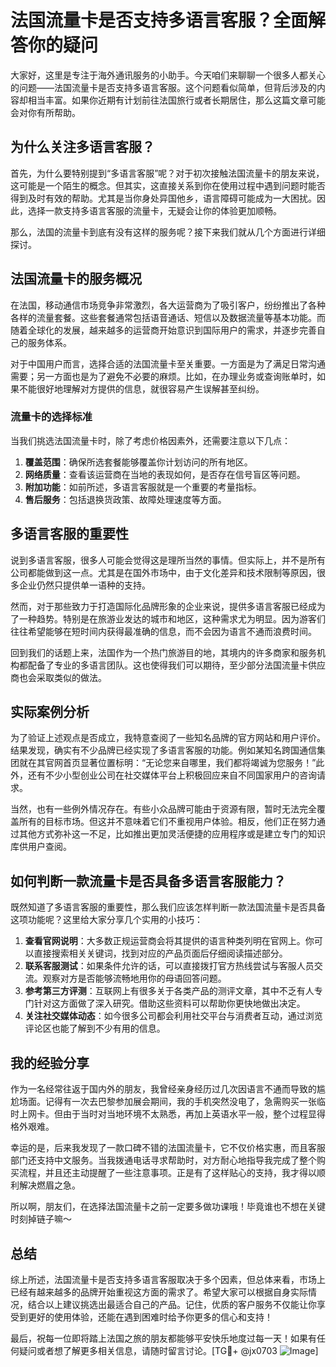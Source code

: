 # 法国流量卡是否支持多语言客服？全面解答你的疑问

大家好，这里是专注于海外通讯服务的小助手。今天咱们来聊聊一个很多人都关心的问题——法国流量卡是否支持多语言客服。这个问题看似简单，但背后涉及的内容却相当丰富。如果你近期有计划前往法国旅行或者长期居住，那么这篇文章可能会对你有所帮助。

## 为什么关注多语言客服？

首先，为什么要特别提到“多语言客服”呢？对于初次接触法国流量卡的朋友来说，这可能是一个陌生的概念。但其实，这直接关系到你在使用过程中遇到问题时能否得到及时有效的帮助。尤其是当你身处异国他乡，语言障碍可能成为一大困扰。因此，选择一款支持多语言客服的流量卡，无疑会让你的体验更加顺畅。

那么，法国的流量卡到底有没有这样的服务呢？接下来我们就从几个方面进行详细探讨。

## 法国流量卡的服务概况

在法国，移动通信市场竞争非常激烈，各大运营商为了吸引客户，纷纷推出了各种各样的流量套餐。这些套餐通常包括语音通话、短信以及数据流量等基本功能。而随着全球化的发展，越来越多的运营商开始意识到国际用户的需求，并逐步完善自己的服务体系。

对于中国用户而言，选择合适的法国流量卡至关重要。一方面是为了满足日常沟通需要；另一方面也是为了避免不必要的麻烦。比如，在办理业务或查询账单时，如果不能很好地理解对方提供的信息，就很容易产生误解甚至纠纷。

### 流量卡的选择标准

当我们挑选法国流量卡时，除了考虑价格因素外，还需要注意以下几点：

1. **覆盖范围**：确保所选套餐能够覆盖你计划访问的所有地区。
2. **网络质量**：查看该运营商在当地的表现如何，是否存在信号盲区等问题。
3. **附加功能**：如前所述，多语言客服就是一个重要的考量指标。
4. **售后服务**：包括退换货政策、故障处理速度等方面。

## 多语言客服的重要性

说到多语言客服，很多人可能会觉得这是理所当然的事情。但实际上，并不是所有公司都能做到这一点。尤其是在国外市场中，由于文化差异和技术限制等原因，很多企业仍然只提供单一语种的支持。

然而，对于那些致力于打造国际化品牌形象的企业来说，提供多语言客服已经成为了一种趋势。特别是在旅游业发达的城市和地区，这种需求尤为明显。因为游客们往往希望能够在短时间内获得最准确的信息，而不会因为语言不通而浪费时间。

回到我们的话题上来，法国作为一个热门旅游目的地，其境内的许多商家和服务机构都配备了专业的多语言团队。这也使得我们可以期待，至少部分法国流量卡供应商也会采取类似的做法。

## 实际案例分析

为了验证上述观点是否成立，我特意查阅了一些知名品牌的官方网站和用户评价。结果发现，确实有不少品牌已经实现了多语言客服的功能。例如某知名跨国通信集团就在其官网首页显著位置标明：“无论您来自哪里，我们都将竭诚为您服务！”此外，还有不少小型创业公司在社交媒体平台上积极回应来自不同国家用户的咨询请求。

当然，也有一些例外情况存在。有些小众品牌可能由于资源有限，暂时无法完全覆盖所有的目标市场。但这并不意味着它们不重视用户体验。相反，他们正在努力通过其他方式弥补这一不足，比如推出更加灵活便捷的应用程序或是建立专门的知识库供用户查阅。

## 如何判断一款流量卡是否具备多语言客服能力？

既然知道了多语言客服的重要性，那么我们应该怎样判断一款法国流量卡是否具备这项功能呢？这里给大家分享几个实用的小技巧：

1. **查看官网说明**：大多数正规运营商会将其提供的语言种类列明在官网上。你可以直接搜索相关关键词，找到对应的产品页面后仔细阅读描述部分。
2. **联系客服测试**：如果条件允许的话，可以直接拨打官方热线尝试与客服人员交流。观察对方是否能够流畅地用你的母语回答问题。
3. **参考第三方评测**：互联网上有很多关于各类产品的测评文章，其中不乏有人专门针对这方面做了深入研究。借助这些资料可以帮助你更快地做出决定。
4. **关注社交媒体动态**：如今很多公司都会利用社交平台与消费者互动，通过浏览评论区也能了解到不少有用的信息。

## 我的经验分享

作为一名经常往返于国内外的朋友，我曾经亲身经历过几次因语言不通而导致的尴尬场面。记得有一次去巴黎参加展会期间，我的手机突然没电了，急需购买一张临时上网卡。但由于当时对当地环境不太熟悉，再加上英语水平一般，整个过程显得格外艰难。

幸运的是，后来我发现了一款口碑不错的法国流量卡，它不仅价格实惠，而且客服部门还支持中文服务。当我拨通电话寻求帮助时，对方耐心地指导我完成了整个购买流程，并且还主动提醒了一些注意事项。正是有了这样贴心的支持，我才得以顺利解决燃眉之急。

所以啊，朋友们，在选择法国流量卡之前一定要多做功课哦！毕竟谁也不想在关键时刻掉链子嘛～

## 总结

综上所述，法国流量卡是否支持多语言客服取决于多个因素，但总体来看，市场上已经有越来越多的品牌开始重视这方面的需求了。希望大家可以根据自身实际情况，结合以上建议挑选出最适合自己的产品。记住，优质的客户服务不仅能让你享受到更好的使用体验，还能在遇到困难时给予你更多的信心和支持！

最后，祝每一位即将踏上法国之旅的朋友都能够平安快乐地度过每一天！如果有任何疑问或者想了解更多相关信息，请随时留言讨论。[TG💪+ @jx0703 ![Image](https://github.com/user-attachments/assets/dbca1d08-cadb-493c-b0ec-ad6f7a83f270)]